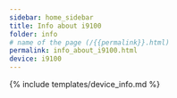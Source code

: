 ```yaml
---
sidebar: home_sidebar
title: Info about i9100
folder: info
# name of the page (/{{permalink}}.html)
permalink: info_about_i9100.html
device: i9100
---
```

{% include templates/device_info.md %}
